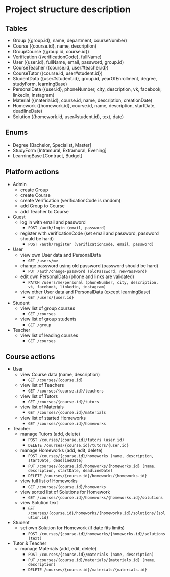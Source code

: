 # Project structure description

## Tables
- Group ({group.id}, name, department, courseNumber)
- Course ({course.id}, name, description)
- GroupCourse ({group.id, course.id})
- Verification ({verificationCode}, fullName)
- User ({user.id}, fullName, email, password, group.id)
- CourseTeacher ({course.id, user#teacher.id})
- CourseTutor ({course.id, user#student.id})
- StudentData ({user#student.id}, group.id, yearOfEnrollment, degree, studyForm, learningBase)
- PersonalData ({user.id}, phoneNumber, city, description, vk, facebook, linkedin, instagram)
- Material ({material.id}, course.id, name, description, creationDate)
- Homework ({homework.id}, course.id, name, description, startDate, deadlineDate)
- Solution ({homework.id, user#student.id}, text, date)

## Enums
- Degree [Bachelor, Specialist, Master]
- StudyForm [Intramural, Extramural, Evening]
- LearningBase [Contract, Budget]

## Platform actions
* Admin
  - create Group
  - create Course
  - create Verification (verificationCode is random)
  - add Group to Course
  - add Teacher to Course
* Guest
  - log in with email and password
    - `POST /auth/login (email, password)`
  - register with verificationCode (set email and password, password should be hard)
    - `POST /auth/register (verificationCode, email, password)`
* User
  - view own User data and PersonalData
    - `GET /users/me`
  - change password using old password (password should be hard)
    - `PUT /auth/change-password (oldPassword, newPassword)`
  - edit own PersonalData (phone and links are validated)
    - `PATCH /users/me/personal (phoneNumber, city, description, vk, facebook, linkedin, instagram)`
  - view other User data and PersonalData (except learningBase)
    - `GET /users/{user.id}`
* Student
  - view list of group courses
    - `GET /courses`
  - view list of group students
    - `GET /group`
* Teacher
  - view list of leading courses
    - `GET /courses`

## Course actions
* User
  - view Course data (name, description)
    - `GET /courses/{course.id}`
  - view list of Teachers
    - `GET /courses/{course.id}/teachers`
  - view list of Tutors
    - `GET /courses/{course.id}/tutors`
  - view list of Materials
    - `GET /courses/{course.id}/materials`
  - view list of started Homeworks
    - `GET /courses/{course.id}/homeworks`
* Teacher
  - manage Tutors (add, delete)
    - `POST /courses/{course.id}/tutors (user.id)`
    - `DELETE /courses/{course.id}/tutors/{user.id}`
  - manage Homeworks (add, edit, delete)
    - `POST /courses/{course.id}/homeworks (name, description, startDate, deadlineDate)`
    - `PUT /courses/{course.id}/homeworks/{homeworks.id} (name, description, startDate, deadlineDate)`
    - `DELETE /courses/{course.id}/homeworks/{homeworks.id}`
  - view full list of Homeworks
    - `GET /courses/{course.id}/homeworks`
  - view sorted list of Solutions for Homework
    - `GET /courses/{course.id}/homeworks/{homeworks.id}/solutions`
  - view Solution text
    - `GET /courses/{course.id}/homeworks/{homeworks.id}/solutions/{solution.id}`
* Student
  - set own Solution for Homework (if date fits limits)
    - `POST /courses/{course.id}/homeworks/{homeworks.id}/solutions (text)`
* Tutor & Teacher
  - manage Materials (add, edit, delete)
    - `POST /courses/{course.id}/materials (name, description)`
    - `PUT /courses/{course.id}/materials/{materials.id} (name, description)`
    - `DELETE /courses/{course.id}/materials/{materials.id}`
